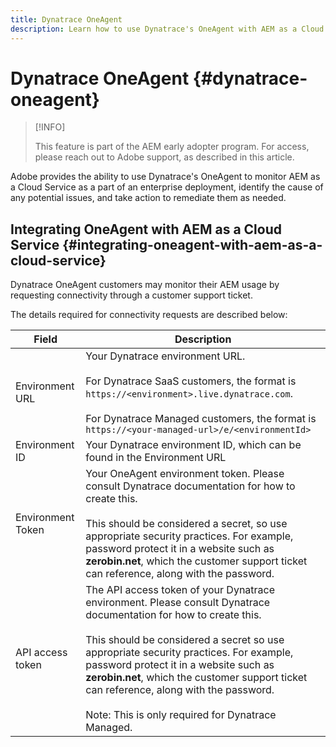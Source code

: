 ```yaml
---
title: Dynatrace OneAgent
description: Learn how to use Dynatrace's OneAgent with AEM as a Cloud Service
---
```


# Dynatrace OneAgent {#dynatrace-oneagent}

>[!INFO]
>
>This feature is part of the AEM early adopter program. For access, please reach out to Adobe support, as described in this article.

Adobe provides the ability to use Dynatrace's OneAgent to monitor AEM as a Cloud Service as a part of an enterprise deployment, identify the cause of any potential issues, and take action to remediate them as needed. <!-- When GA, add: Read this [Dynatrace article](https://www.dynatrace.com/hub/detail/adobe-experience-manager/) about AEM monitoring to learn more. -->

## Integrating OneAgent with AEM as a Cloud Service {#integrating-oneagent-with-aem-as-a-cloud-service}

Dynatrace OneAgent customers may monitor their AEM usage by requesting connectivity through a customer support ticket.

The details required for connectivity requests are described below:

| **Field**  | **Description**  |
|---|---|
| Environment URL  | Your Dynatrace environment URL.<br><br>For Dynatrace SaaS customers, the format is `https://<environment>.live.dynatrace.com`.<br><br>For Dynatrace Managed customers, the format is `https://<your-managed-url>/e/<environmentId>`  |
| Environment ID  | Your Dynatrace environment ID, which can be found in the Environment URL  |
| Environment Token  | Your OneAgent environment token. Please consult Dynatrace documentation for how to create this.<br><br>This should be considered a secret, so use appropriate security practices. For example, password protect it in a website such as **zerobin.net**, which the customer support ticket can reference, along with the password.  |
| API access token  | The API access token of your Dynatrace environment. Please consult Dynatrace documentation for how to create this.<br><br>This should be considered a secret so use appropriate security practices. For example, password protect it in a website such as **zerobin.net**, which the customer support ticket can reference, along with the password.<br><br>Note: This is only required for Dynatrace Managed.  |

